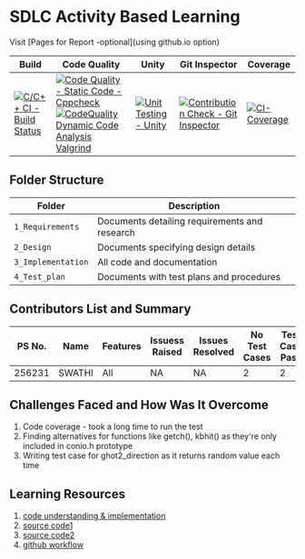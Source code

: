 # SDLC Activity Based Learning

Visit [Pages for Report -optional](using github.io option)

Build | Code Quality | Unity | Git Inspector | Coverage
------|----------|-------|--------------|------------
[![C/C++ CI - Build Status](https://github.com/256231/Miniproject/actions/workflows/c-cpp.yml/badge.svg)](https://github.com/256231/Miniproject/actions/workflows/c-cpp.yml) | [![Code Quality - Static Code - Cppcheck](https://github.com/256231/Miniproject/actions/workflows/cppcheck.yml/badge.svg)](https://github.com/256231/Miniproject/actions/workflows/cppcheck.yml) [![CodeQuality Dynamic Code Analysis Valgrind](https://github.com/256231/Miniproject/actions/workflows/CodeQuality_Dynamic.yml/badge.svg)](https://github.com/256231/Miniproject/actions/workflows/CodeQuality_Dynamic.yml)|[![Unit Testing - Unity](https://github.com/256231/Miniproject/actions/workflows/unity.yml/badge.svg)](https://github.com/256231/Miniproject/actions/workflows/unity.yml)| [![Contribution Check - Git Inspector](https://github.com/256231/Miniproject/actions/workflows/gitinspector.yml/badge.svg)](https://github.com/256231/Miniproject/actions/workflows/gitinspector.yml) | [![CI-Coverage](https://github.com/256231/Miniproject/actions/workflows/coverage.yml/badge.svg)](https://github.com/256231/Miniproject/actions/workflows/coverage.yml)


## Folder Structure
Folder             | Description
-------------------| -----------------------------------------
`1_Requirements`   | Documents detailing requirements and research
`2_Design`         | Documents specifying design details
`3_Implementation` | All code and documentation
`4_Test_plan`      | Documents with test plans and procedures

## Contributors List and Summary

PS No. |  Name   |    Features         | Issuess Raised |Issues Resolved|No Test Cases|Test Case Pass
-------|---------|---------------------|----------------|---------------|-------------|--------------
256231 | SWATHI  |     All             | NA             | NA            | 2           | 2   
    

## Challenges Faced and How Was It Overcome

1. Code coverage - took a long time to run the test
2. Finding alternatives for functions like getch(), kbhit() as they're only included in conio.h prototype
3. Writing test case for ghot2_direction as it returns random value each time

## Learning Resources
1. [code understanding & implementation](https://www.youtube.com/watch?v=fAmCCXjrSjQ)
2. [source code1](https://github.com/CodeSenpii/pacman-console-mode/blob/master/pac)
3. [source code2](https://github.com/CodeSenpii/pacman2)
4. [github workflow](https://docs.github.com/en/actions/learn-github-action)


